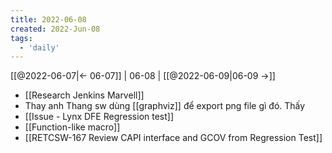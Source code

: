 ```yaml
---
title: 2022-06-08
created: 2022-Jun-08
tags:
  - 'daily'
---
```


[[@2022-06-07|<- 06-07]] | 06-08 | [[@2022-06-09|06-09 ->]]


- [[Research Jenkins Marvell]]
- Thay anh Thang sw dùng [[graphviz]] để export png file gì đó. Thấy 
- [[Issue - Lynx DFE Regression test]]
- [[Function-like macro]]
- [[RETCSW-167 Review CAPI interface and GCOV from Regression Test]]
